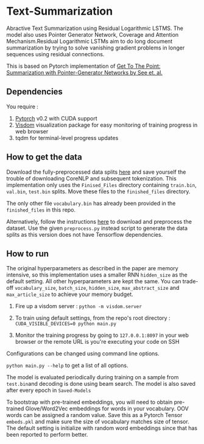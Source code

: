 # Text-Summarization

Abractive Text Summarization using Residual Logarithmic LSTMS. The model also uses Pointer Generator Network, Coverage and Attention Mechanism.Residual Logarithmic LSTMs aim to do long document summarization by trying to solve vanishing gradient problems in longer sequences using residual connections.

This is based on Pytorch implementation of [Get To The Point: Summarization with Pointer-Generator Networks by See et. al.](https://arxiv.org/abs/1704.04368)

## Dependencies
You require :

1. [Pytorch](pytorch.org/) v0.2 with CUDA support
2. [Visdom](https://github.com/facebookresearch/visdom/) visualization package for easy monitoring of training progress in web browser
3. tqdm for terminal-level progress updates

## How to get the data

Download the fully-preprocessed data splits [here](https://github.com/JafferWilson/Process-Data-of-CNN-DailyMail) and save yourself the trouble of downloading CoreNLP and subsequent tokenization. 
This implementation only uses the `Finised_Files` directory containing `train.bin`, `val.bin`, `test.bin` splits. Move these files to the `finished_files` directory.

The only other file `vocabulary.bin` has already been provided in the `finished_files` in this repo. 

Alternatively, follow the instructions [here](https://github.com/abisee/cnn-dailymail) to download and preprocess the dataset.
Use the given `preprocess.py` instead script to generate the data splits as this version does not have Tensorflow dependencies. 


## How to run

The original hyperparameters as described in the paper are memory intensive, so this implementation uses a smaller RNN `hidden_size` as the default setting. All other hyperparameters are kept the same.
You can trade-off `vocabulary_size`, `batch_size`, `hidden_size`, `max_abstract_size` and `max_article_size` to achieve your memory budget.

1. Fire up a visdom server :
`python -m visdom.server`

2. To train using default settings, from the repo's root directory :
`CUDA_VISIBLE_DEVICES=0 python main.py`

3. Monitor the training progress by going to `127.0.0.1:8097` in your web browser or the remote URL is you're executing your code on SSH

Configurations can be changed using command line options.

`python main.py --help` to get a list of all options.


The model is evaluated periodically during training on a sample from `test.bin`and decoding is done using beam search. The model is also saved after every epoch in `Saved-Models`


To bootstrap with pre-trained embeddings, you will need to obtain pre-trained Glove/Word2Vec embeddings for words in your vocabulary. OOV words can be assigned a random value. Save this as a Pytorch Tensor `embeds.pkl` and make sure the size of vocabulary matches size of tensor. 
The default setting is initialize with random word embeddings since that has been reported to perform better. 

